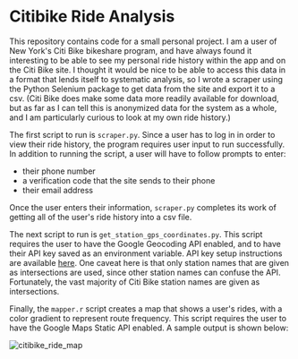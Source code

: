 # Citibike Ride Analysis

This repository contains code for a small personal project. I am a user of New York's Citi Bike bikeshare program, and have always found it interesting to be able to see my personal ride history within the app and on the Citi Bike site. I thought it would be nice to be able to access this data in a format that lends itself to systematic analysis, so I wrote a scraper using the Python Selenium package to get data from the site and export it to a csv. (Citi Bike does make some data more readily available for download, but as far as I can tell this is anonymized data for the system as a whole, and I am particularly curious to look at my own ride history.)

The first script to run is `scraper.py`. Since a user has to log in in order to view their ride history, the program requires user input to run successfully. In addition to running the script, a user will have to follow prompts to enter:

- their phone number
- a verification code that the site sends to their phone
- their email address

Once the user enters their information, `scraper.py` completes its work of getting all of the user's ride history into a csv file.

The next script to run is `get_station_gps_coordinates.py`. This script requires the user to have the Google Geocoding API enabled, and to have their API key saved as an environment variable. API key setup instructions are available [here](https://developers.google.com/maps/documentation/geocoding/start). One caveat here is that only station names that are given as intersections are used, since other station names can confuse the API. Fortunately, the vast majority of Citi Bike station names are given as intersections.

Finally, the `mapper.r` script creates a map that shows a user's rides, with a color gradient to represent route frequency. This script requires the user to have the Google Maps Static API enabled. A sample output is shown below:

![citibike_ride_map](https://user-images.githubusercontent.com/35080150/110874202-573ea180-82a1-11eb-8d58-9fdccc6feba3.png)
